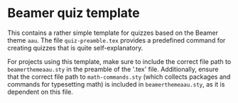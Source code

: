 Beamer quiz template
====================

This contains a rather simple template for quizzes based on the Beamer theme `aau`. The file `quiz-preamble.tex` provides a predefined command for creating quizzes that is quite self-explanatory.

For projects using this template, make sure to include the correct file path to `beamerthemeaau.sty` in the preamble of the '.tex' file. Additionally, ensure that the correct file path to `math-commands.sty` (which collects packages and commands for typesetting math) is included in `beamerthemeaau.sty`, as it is dependent on this file.